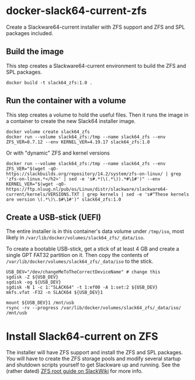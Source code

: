 # docker-slack64-current-zfs

Create a Slackware64-current installer with ZFS support and ZFS and SPL packages included.

## Build the image

This step creates a Slackware64-current environment to build the ZFS and SPL packages.

```
docker build -t slack64_zfs:1.0 .
```

## Run the container with a volume

This step creates a volume to hold the useful files. Then it runs the image in a container to create the new Slack64 installer image.

```
docker volume create slack64_zfs
docker run --volume slack64_zfs:/tmp --name slack64_zfs --env ZFS_VER=0.7.12 --env KERNEL_VER=4.19.17 slack64_zfs:1.0
```

Or with "dynamic" ZFS and kernel versions

```
docker run --volume slack64_zfs:/tmp --name slack64_zfs --env ZFS_VER="$(wget -qO- https://slackbuilds.org/repository/14.2/system/zfs-on-linux/ | grep 'zfs-on-linux.*</h2>' | sed -e 's#.*(\(.*\)).*#\1#')" --env KERNEL_VER="$(wget -qO- https://ftp.nluug.nl/pub/os/Linux/distr/slackware/slackware64-current/kernels/VERSIONS.TXT | grep kernels | sed -e 's#^These kernels are version \(.*\)\.$#\1#')" slack64_zfs:1.0
```

## Create a USB-stick (UEFI)

The entire installer is in this container's data volume under `/tmp/iso`, most likely in `/var/lib/docker/volumes/slack64_zfs/_data/iso`.

To create a bootable USB-stick, get a stick of at least 4 GB and create a single GPT FAT32 partition on it. Then copy the contents of `/var/lib/docker/volumes/slack64_zfs/_data/iso` to the stick.

```
USB_DEV="/dev/changeMeToTheCorrectDeviceName" # change this
sgdisk -Z ${USB_DEV}
sgdisk -og ${USB_DEV}
sgdisk -N 1 -c 1:"SLACK64" -t 1:ef00 -A 1:set:2 ${USB_DEV}
mkfs.vfat -F32 -n SLACK64 ${USB_DEV}1

mount ${USB_DEV}1 /mnt/usb
rsync -rv --progress /var/lib/docker/volumes/slack64_zfs/_data/iso/ /mnt/usb
```

# Install Slack64-current on ZFS

The installer will have ZFS support and install the ZFS and SPL packages. *You* will have to create the ZFS storage pools and modify several startup and shutdown scripts yourself to get Slackware up and running. See the (rather dated) [ZFS root guide on SlackWiki](https://www.slackwiki.com/ZFS_root) for more info.
